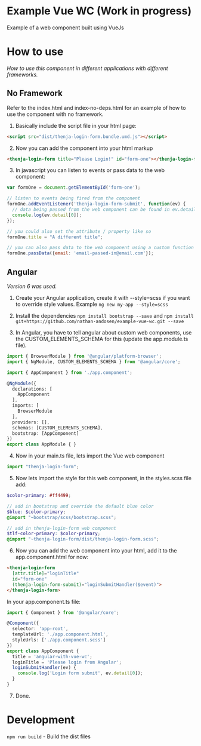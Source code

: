 # Example Vue WC (Work in progress)

Example of a web component built using VueJs

# How to use

_How to use this component in different applications with different frameworks._

## No Framework

Refer to the index.html and index-no-deps.html for an example of how to use the component with no framework.

1. Basically include the script file in your html page:

```html
<script src="dist/thenja-login-form.bundle.umd.js"></script>
```

2. Now you can add the component into your html markup

```html
<thenja-login-form title="Please Login!" id="form-one"></thenja-login-form>
```

3. In javascript you can listen to events or pass data to the web component:

```javascript
var formOne = document.getElementById('form-one');

// listen to events being fired from the component
formOne.addEventListener('thenja-login-form-submit', function(ev) {
  // data being passed from the web component can be found in ev.detail[0]
  console.log(ev.detail[0]);
});

// you could also set the attribute / property like so
formOne.title = "A different title";

// you can also pass data to the web component using a custom function
formOne.passData({email: 'email-passed-in@email.com'});
```

## Angular

_Version 6 was used._

1. Create your Angular application, create it with --style=scss if you want to override style values. Example ``ng new my-app --style=scss``

2. Install the dependencies ``npm install bootstrap --save`` and ``npm install git+https://github.com/nathan-andosen/example-vue-wc.git --save``

3. In Angular, you have to tell angular about custom web components, use the CUSTOM_ELEMENTS_SCHEMA for this (update the app.module.ts file).

```typescript
import { BrowserModule } from '@angular/platform-browser';
import { NgModule, CUSTOM_ELEMENTS_SCHEMA } from '@angular/core';

import { AppComponent } from './app.component';

@NgModule({
  declarations: [
    AppComponent
  ],
  imports: [
    BrowserModule
  ],
  providers: [],
  schemas: [CUSTOM_ELEMENTS_SCHEMA],
  bootstrap: [AppComponent]
})
export class AppModule { }
```

4. Now in your main.ts file, lets import the Vue web component

```typescript
import "thenja-login-form";
```

5. Now lets import the style for this web component, in the styles.scss file add:

```scss
$color-primary: #ff4499;

// add in bootstrap and override the default blue color
$blue: $color-primary;
@import "~bootstrap/scss/bootstrap.scss";

// add in thenja-login-form web component
$tlf-color-primary: $color-primary;
@import "~thenja-login-form/dist/thenja-login-form.scss";
```

6. Now you can add the web component into your html, add it to the app.component.html for now:

```html
<thenja-login-form 
  [attr.title]="loginTitle" 
  id="form-one" 
  (thenja-login-form-submit)="loginSubmitHandler($event)">
</thenja-login-form>
```

In your app.component.ts file:

```typescript
import { Component } from '@angular/core';

@Component({
  selector: 'app-root',
  templateUrl: './app.component.html',
  styleUrls: ['./app.component.scss']
})
export class AppComponent {
  title = 'angular-with-vue-wc';
  loginTitle = 'Please login from Angular';
  loginSubmitHandler(ev) {
    console.log('Login form submit', ev.detail[0]);
  }
}
```

7. Done.

# Development

``npm run build`` - Build the dist files